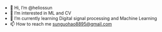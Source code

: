 - 👋 Hi, I’m @heliossun
- 👀 I’m interested in ML and CV
- 🌱 I’m currently learning Digital signal processing and Machine Learning
- 📫 How to reach me sunguohao8895@gmail.com

<!---
heliossun/heliossun is a ✨ special ✨ repository because its `README.md` (this file) appears on your GitHub profile.
You can click the Preview link to take a look at your changes.
--->

